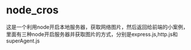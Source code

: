 # node_cros
这是一个利用node开启本地服务器，获取网络图片，然后返回给前端的小案例， 里面有三种node开启服务器并获取图片的方式，分别是express.js,http.js和superAgent.js
